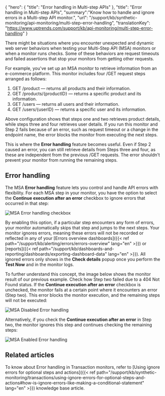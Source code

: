{
  "hero": {
    "title": "Error handling in Multi-step APIs"
  },
  "title": "Error handling in Multi-step APIs",
  "summary":"Know how to handle and ignore errors in a Multi-step API monitor.",
  "url": "/support/kb/synthetic-monitoring/api-monitoring/multi-step-error-handling",
  "translationKey": "https://www.uptrends.com/support/kb/api-monitoring/multi-step-error-handling"
}

There might be situations where you encounter unexpected and dynamic web server behaviors when testing your Multi-Step API (MSA) monitors or when a monitor runs checks. Some of these behaviors are request timeouts and failed assertions that stop your monitors from getting other requests.

For example, you've set up an MSA monitor to retrieve information from an e-commerce platform. This monitor includes four /GET request steps arranged as follows:

1. GET /product — returns all products and their information.
2. GET /products/{productID} — returns a specific product and its information.
3. GET /users — returns all users and their information.
4. GET /users/{userID} — returns a specific user and its information.

Above configuration shows that steps one and two retrieves product details, while steps three and four retrieves user details. If you run this monitor and Step 2 fails because of an error, such as request timeout or a change in the endpoint name, the error blocks the monitor from executing the next steps.

This is where the **Error handling** feature becomes useful. Even if Step 2 caused an error, you can still retrieve details from Steps three and four, as these are independent from the previous /GET requests. The error shouldn't prevent your monitor from running the remaining steps.

## Error handling

The MSA **Error handling** feature lets you control and handle API errors with flexibility. For each MSA step in your monitor, you have the option to select the **Continue execution after an error** checkbox to ignore errors that occurred in that step:

![MSA Error handling checkbox](/img/content/scr-error-handling-checkbox.min.png)

By enabling this option, if a particular step encounters any form of errors, your monitor automatically skips that step and jumps to the next steps. Your monitor ignores errors, meaning these errors will not be recorded or reflected in any of your [Errors overview dashboards]({{< ref path="/support/kb/alerting/errors/errors-overview" lang="en" >}}) or [reports]({{< ref path="/support/kb/dashboards-and-reporting/dashboards/exporting-dashboard-data" lang="en" >}}). All ignored errors only shows in the **Check details** popup once you perform the **Test Now** and in the monitor logs.

To further understand this concept, the image below shows the monitor result of our previous example. Check how Step two failed due to a 404 Not Found status. If the **Continue execution after an error** checkbox is unchecked, the monitor fails at a certain point where it encounters an error (Step two). This error blocks the monitor execution, and the remaining steps will not be executed:

![MSA Disabled Error handling](/img/content/scr-disabled-error-handling.min.png)

Alternatively, if you check the **Continue execution after an error** in Step two, the monitor ignores this step and continues checking the remaining steps:

![MSA Enabled Error handling](/img/content/scr-enabled-error-handling.min.png)

## Related articles

To know about Error handling in Transaction monitors, refer to [Using ignore errors for optional steps and actions]({{< ref path="/support/kb/synthetic-monitoring/transactions/using-ignore-errors-for-optional-steps-and-actions#how-is-ignore-errors-like-making-a-conditional-statement" lang="en" >}}) knowledge base article.
